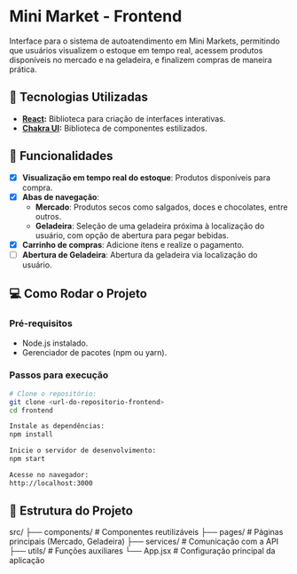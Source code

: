 # Mini Market - Frontend

Interface para o sistema de autoatendimento em Mini Markets, permitindo que usuários visualizem o estoque em tempo real, acessem produtos disponíveis no mercado e na geladeira, e finalizem compras de maneira prática.

## 🚀 Tecnologias Utilizadas

- **[React](https://reactjs.org/):** Biblioteca para criação de interfaces interativas.
- **[Chakra UI](https://chakra-ui.com/):** Biblioteca de componentes estilizados.

## 📂 Funcionalidades

- [x] **Visualização em tempo real do estoque**: Produtos disponíveis para compra.
- [x] **Abas de navegação**:
  - **Mercado**: Produtos secos como salgados, doces e chocolates, entre outros.
  - **Geladeira**: Seleção de uma geladeira próxima à localização do usuário, com opção de abertura para pegar bebidas.
- [x] **Carrinho de compras**: Adicione itens e realize o pagamento.
- [ ] **Abertura de Geladeira**: Abertura da geladeira via localização do usuário.

## 💻 Como Rodar o Projeto

### Pré-requisitos
- Node.js instalado.
- Gerenciador de pacotes (npm ou yarn).

### Passos para execução

```bash
# Clone o repositório:
git clone <url-do-repositorio-frontend>
cd frontend

Instale as dependências:
npm install

Inicie o servidor de desenvolvimento:
npm start

Acesse no navegador:
http://localhost:3000
```

## 📂 Estrutura do Projeto

src/
├── components/      # Componentes reutilizáveis
├── pages/           # Páginas principais (Mercado, Geladeira)
├── services/        # Comunicação com a API
├── utils/           # Funções auxiliares
└── App.jsx          # Configuração principal da aplicação
